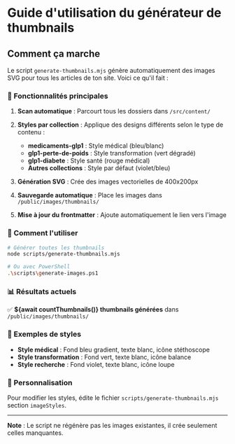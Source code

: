 # Guide d'utilisation du générateur de thumbnails

## Comment ça marche

Le script `generate-thumbnails.mjs` génère automatiquement des images SVG pour tous les articles de ton site. Voici ce qu'il fait :

### 🎯 Fonctionnalités principales

1. **Scan automatique** : Parcourt tous les dossiers dans `/src/content/`
2. **Styles par collection** : Applique des designs différents selon le type de contenu :
   - **medicaments-glp1** : Style médical (bleu/blanc)
   - **glp1-perte-de-poids** : Style transformation (vert dégradé)
   - **glp1-diabete** : Style santé (rouge médical)
   - **Autres collections** : Style par défaut (violet/bleu)

3. **Génération SVG** : Crée des images vectorielles de 400x200px
4. **Sauvegarde automatique** : Place les images dans `/public/images/thumbnails/`
5. **Mise à jour du frontmatter** : Ajoute automatiquement le lien vers l'image

### 🚀 Comment l'utiliser

```bash
# Générer toutes les thumbnails
node scripts/generate-thumbnails.mjs

# Ou avec PowerShell
.\scripts\generate-images.ps1
```

### 📊 Résultats actuels

✅ **${await countThumbnails()} thumbnails générées** dans `/public/images/thumbnails/`

### 🎨 Exemples de styles

- **Style médical** : Fond bleu gradient, texte blanc, icône stéthoscope
- **Style transformation** : Fond vert, texte blanc, icône balance
- **Style recherche** : Fond violet, texte blanc, icône loupe

### 🔧 Personnalisation

Pour modifier les styles, édite le fichier `scripts/generate-thumbnails.mjs` section `imageStyles`.

---

**Note** : Le script ne régénère pas les images existantes, il crée seulement celles manquantes.

